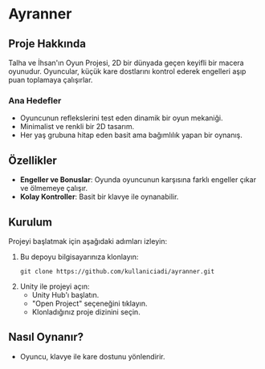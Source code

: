 # Ayranner

## Proje Hakkında
Talha ve İhsan'ın Oyun Projesi, 2D bir dünyada geçen keyifli bir macera oyunudur. Oyuncular, küçük kare dostlarını kontrol ederek engelleri aşıp puan toplamaya çalışırlar.

### Ana Hedefler
- Oyuncunun reflekslerini test eden dinamik bir oyun mekaniği.
- Minimalist ve renkli bir 2D tasarım.
- Her yaş grubuna hitap eden basit ama bağımlılık yapan bir oynanış.

## Özellikler
- **Engeller ve Bonuslar**: Oyunda oyuncunun karşısına farklı engeller çıkar ve ölmemeye çalışır.
- **Kolay Kontroller**: Basit bir klavye ile oynanabilir.

## Kurulum
Projeyi başlatmak için aşağıdaki adımları izleyin:

1. Bu depoyu bilgisayarınıza klonlayın:
   ```
   git clone https://github.com/kullaniciadi/ayranner.git
   ```
2. Unity ile projeyi açın:
   - Unity Hub'ı başlatın.
   - "Open Project" seçeneğini tıklayın.
   - Klonladığınız proje dizinini seçin.

## Nasıl Oynanır?
- Oyuncu, klavye ile kare dostunu yönlendirir.


